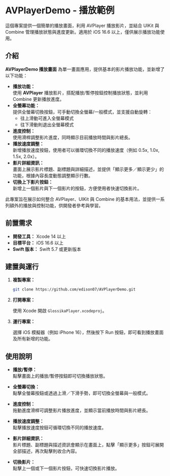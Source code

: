 # AVPlayerDemo - 播放範例

這個專案提供一個簡單的播放畫面，利用 AVPlayer 播放影片，並結合 UIKit 與 Combine 管理播放狀態與進度更新。適用於 iOS 16.6 以上，僅供展示播放功能使用。

## 介紹

**AVPlayerDemo 播放畫面** 為單一畫面應用，提供基本的影片播放功能，並新增了以下功能：
- **播放功能：**  
  使用 **AVPlayer** 播放影片，搭配播放/暫停按鈕控制播放狀態，並利用 Combine 更新播放進度。
- **全螢幕功能：**  
  提供全螢幕切換按鈕，可手動切換全螢幕/一般模式，並支援自動旋轉：  
  - 往上滑動可進入全螢幕模式  
  - 往下滑動則退出全螢幕模式
- **進度控制：**  
  使用滑桿調整影片進度，同時顯示目前播放時間與影片總長。
- **播放速度調整：**  
  新增播放速度按鈕，使用者可以循環切換不同的播放速度（例如 0.5x, 1.0x, 1.5x, 2.0x）。
- **影片詳細資訊：**  
  畫面上展示影片標題、副標題與詳細描述，並提供「顯示更多／顯示更少」的功能，根據內容長度動態調整顯示行數。
- **切換上下影片按鈕：**  
  新增上一個影片與下一個影片的按鈕，方便使用者快速切換影片。

此專案旨在展示如何整合 AVPlayer、UIKit 與 Combine 的基本用法，並提供一系列額外的播放與控制功能，供開發者參考與學習。

## 前置需求

- **開發工具：** Xcode 14 以上
- **目標平台：** iOS 16.6 以上
- **Swift 版本：** Swift 5.7 或更新版本

## 建置與運行

1. **複製專案：**

   ```bash
   git clone https://github.com/edison07/AVPlayerDemo.git
   ```

2. **打開專案：**

   使用 Xcode 開啟 `GlossikaPlayer.xcodeproj`。

3. **運行專案：**

   選擇 iOS 模擬器（例如 iPhone 16），然後按下 Run 按鈕，即可看到播放畫面及所有新增的功能。

## 使用說明

- **播放/暫停：**  
  點擊畫面上的播放/暫停按鈕即可切換播放狀態。
  
- **全螢幕切換：**  
  點擊全螢幕按鈕或透過上滑／下滑手勢，即可切換全螢幕與一般模式。
  
- **進度控制：**  
  拖動進度滑桿可調整影片播放進度，並顯示當前播放時間與影片總長。
  
- **播放速度調整：**  
  點擊播放速度按鈕可循環切換不同的播放速度。
  
- **影片詳細資訊：**  
  影片標題、副標題與描述資訊會顯示在畫面上，點擊「顯示更多」按鈕可展開全部描述，再次點擊則收合內容。
  
- **切換影片：**  
  點擊上一個或下一個影片按鈕，可快速切換影片播放。

